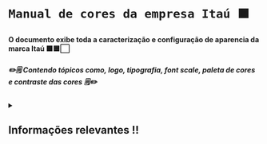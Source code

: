 # **`Manual de cores da empresa Itaú 🟧`**

#### O documento exibe toda a caracterização e configuração de aparencia da marca Itaú 🟧🟦⬜ ####
##### ✏️🗒️ Contendo tópicos como, logo, tipografia, font scale, paleta de cores e contraste das cores 🗒️✏️ #####

<details closed> 
  <summary><h2>Informações relevantes ‼️</h2></summary>

  ---

<table>
  <tr>
    <td>
      <img src="Imagens/Contraste1.png" alt="Explicação contraste" width="300"/> 
      <img src="Imagens/Contraste2.png" alt="Explicação contraste" width="300"/> 
      <img src="Imagens/Contraste3.png" alt="Explicação contraste" width="300"/> 
    </td>
  </tr>
</table>

---

⬜🟧 Na primeira imagem foi feita a mesclagem com o fundo na cor light e as letras na cor primário ⬜🟧<br>
<br>🟧⬜ Na segunda imagem foi feita a mesclagem com o fundo na cor primário e as letras na cor light 🟧⬜<br>
<br>⬛🟧 Na terceira imagem foi feita a mesclagem com o fundo na cor dark +1 e as letras na cor primário +1 ⬛🟧<br>

---

</details>
